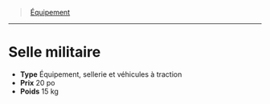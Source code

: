 ﻿---
!Equipment
Type: Équipement, sellerie et véhicules à traction
Price: 20 po
Weight: 15 kg
Id: equipment_hd.md#selle-militaire
ParentLink: equipment_hd.md#Équipement
Name: Selle militaire
ParentName: Équipement
NameLevel: 1
---
> [Équipement](hd_equipment.md)

---

# Selle militaire

- **Type** Équipement, sellerie et véhicules à traction
- **Prix** 20 po
- **Poids** 15 kg

